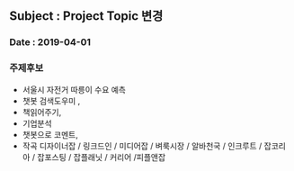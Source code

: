 ## Subject : Project Topic 변경
### Date : 2019-04-01

### 주제후보 
* 서울시 자전거 따릉이 수요 예측
* 챗봇 검색도우미 , 
* 책읽어주기, 
* 기업분석
* 챗봇으로 코멘트, 
* 작곡
디자이너잡 / 링크드인 / 미디어잡 / 벼룩시장 / 알바천국 / 인크루트  / 잡코리아 / 잡포스팅 / 잡플래닛  / 커리어 /피플앤잡
